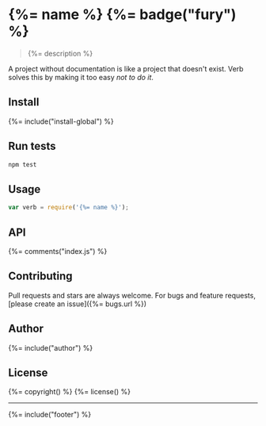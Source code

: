# {%= name %} {%= badge("fury") %}

> {%= description %}

A project without documentation is like a project that doesn't exist. Verb solves this by making it too easy _not to do it_.

## Install
{%= include("install-global") %}

## Run tests

```bash
npm test
```

## Usage

```js
var verb = require('{%= name %}');
```

## API
{%= comments("index.js") %}

## Contributing
Pull requests and stars are always welcome. For bugs and feature requests, [please create an issue]({%= bugs.url %})

## Author
{%= include("author") %}

## License
{%= copyright() %}
{%= license() %}

***

{%= include("footer") %}
